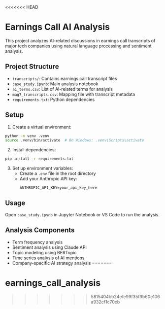 <<<<<<< HEAD
# Earnings Call AI Analysis
This project analyzes AI-related discussions in earnings call transcripts of major tech companies using natural language processing and sentiment analysis.

## Project Structure
- `transcripts/`: Contains earnings call transcript files
- `case_study.ipynb`: Main analysis notebook
- `ai_terms.csv`: List of AI-related terms for analysis
- `mag7_transcripts.csv`: Mapping file with transcript metadata
- `requirements.txt`: Python dependencies

## Setup
1. Create a virtual environment:
```bash
python -m venv .venv
source .venv/bin/activate  # On Windows: .venv\Scripts\activate
```

2. Install dependencies:
```bash
pip install -r requirements.txt
```

3. Set up environment variables:
   - Create a `.env` file in the root directory
   - Add your Anthropic API key:
     ```
     ANTHROPIC_API_KEY=your_api_key_here
     ```

## Usage
Open `case_study.ipynb` in Jupyter Notebook or VS Code to run the analysis.

## Analysis Components
- Term frequency analysis
- Sentiment analysis using Claude API
- Topic modeling using BERTopic
- Time series analysis of AI mentions
- Company-specific AI strategy analysis
=======
# earnings_call_analysis
>>>>>>> 5815404bb24efe99f35f9b60e106a932cf1c70cb
